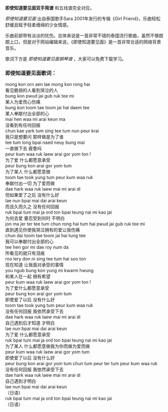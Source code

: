 

**即使知道要见面双手简谱** 和五线谱完全对应。

_即使知道要见面_ 出自泰国歌手Sara 2001年发行的专辑《Girl Friend》，乐曲轻松舒缓且赋予轻柔缠绵的少女情感。

乐曲前部带有淡淡的忧伤。总体来说是一首非常不错的泰国流行歌曲，虽然不够朗朗上口，但是对于网站编辑来说，《即使知道要见面》是一首非常合适的网络背景音乐。

歌词下方是 _即使知道要见面钢琴谱_ ，大家可以免费下载学习。

### 即使知道要见面歌词：

mong kon orn aen lae mong kon rong hai  
看见脆弱的人看到哭泣的人  
bung kon pwud jai gub ruk tee mi  
某人为爱而心伤痛  
bung kon toom tae toom jai hai daem tee  
某人奉献付出全部的心  
mai hen waa mi arai keun ma  
没看到有任何回报  
chun kae yark tum sing tee tum nun peur krai  
我只是想要问 那样做是为了谁  
tee tum long bpai naed neuy bung mai  
一直做下去 疲惫吗  
peur kum waa ruk laew arai gor yom ton !  
为了爱 什么都愿意承受  
peur bung kon arai gor yom tum  
为了某人 什么都愿意做  
toom tae took yung tum peur kum waa ruk  
奉献付出一切 为了爱而做  
dae hark waa ruk laew mai mi arai di  
但如果爱了之后 没有什么好  
lae nun bpai mai dai arai keun  
而且久而久之 没有任何回报  
ruk bpai tum mai ja ord ton bpai teung nai mi kao jai  
为何去爱 要忍受到何时 不明白  
jon ma jer ter tee tum chun rong hai tum hai pwud jai gub ruk tee mi  
直到遇见你使我哭泣拥有的爱让我伤痛  
chun dai toom tae toom jai hai tung tee  
我可以奉献付出全部的心  
tee hen gor mi dae roy num da  
所看见的就只有泪痕  
roo lery don ni sing tee tum hai soo ton  
现在知道 让我面对承受的事情  
you ngub bung kon yung mi kwarm hwung  
和某人在一起 拥有希望  
peur kum waa ruk laew arai gor yom ton !  
为了爱什么都愿意承受  
peur bung kon arai gor yom tum  
即使爱了以后 没有什么好  
toom tae took yung tum peur kum waa ruk  
没有任何回报 我依然承受下去  
dae hark waa ruk laew mai mi arai di  
自己遇到后才知道 才明白  
lae nun bpai mai dai arai keun  
为了爱 什么都愿意承受  
ruk bpai tum mai ja ord ton bpai teung nai mi kao jai  
为了某人 什么都愿意做我为你而做为爱而做  
peur kum waa ruk laew arai gor yom tum  
即使爱了以后 没有什么好  
peur bung kon arai gor yom tum chun tum peur ter tum peur kum waa ruk  
没有任何回报 我依然承受下去  
dae hark waa ruk laew mai mi arai di  
自己遇到才明白  
lae nun bpai mai dai arai keun  
（日语）  
ruk bpai tum mai ja ord ton bpai teung nai mi kao jai  
（日语）

